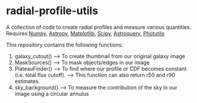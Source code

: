 # radial-profile-utils
A collection of code to create radial profiles and measure various quantities. Requires [Numpy](https://numpy.org/install/), [Astropy](https://docs.astropy.org/en/stable/install.html), [Matplotlib](https://matplotlib.org/stable/users/installing/index.html#:~:text=If%20you%20are%20using%20the,sudo%20yum%20install%20python3%2Dmatplotlib), [Scipy](https://scipy.org/install/), [Astroquery](https://astroquery.readthedocs.io/en/latest/), [Photutils](https://photutils.readthedocs.io/en/stable/install.html#)

This repository contains the following functions:

1. galaxy_cutout() --> To create thumbnail from our original galaxy image
2. MaskSources() --> To mask objects/edges in our image
3. PlateauFinder() --> To find where our profile or CDF becomes constant (i.e. total flux cutoff).
                   --> This function can also return r50 and r90 estimates.
4. sky_background() --> To measure the contribution of the sky in our image using a circular annulus
